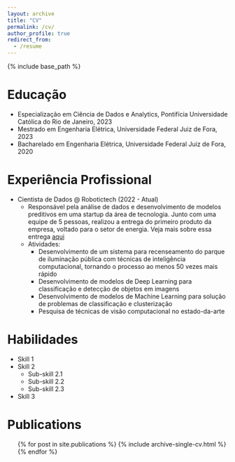 ```yaml
---
layout: archive
title: "CV"
permalink: /cv/
author_profile: true
redirect_from:
  - /resume
---
```


{% include base_path %}

Educação
======
* Especialização em Ciência de Dados e Analytics, Pontifícia Universidade Católica do Rio de Janeiro, 2023
* Mestrado em Engenharia Elétrica, Universidade Federal Juiz de Fora, 2023
* Bacharelado em Engenharia Elétrica, Universidade Federal Juiz de Fora, 2020

Experiência Profissional
======
* Cientista de Dados @ Robotictech (2022 - Atual)
  * Responsável pela análise de dados e desenvolvimento de modelos preditivos em uma startup da área de tecnologia. Junto com uma equipe de 5 pessoas, realizou a entrega do primeiro produto da empresa, voltado para o setor de energia. Veja mais sobre essa entrega [aqui](https://www.youtube.com/watch?v=g70jpJTKWJQ)
  * Atividades:
    * Desenvolvimento de um sistema para recenseamento do parque de iluminação pública com técnicas de inteligência computacional, tornando o processo ao menos 50 vezes mais rápido
    * Desenvolvimento de modelos de Deep Learning para classificação e detecção de objetos em imagens
    * Desenvolvimento de modelos de Machine Learning para solução de problemas de classificação e clusterização
    * Pesquisa de técnicas de visão computacional no estado-da-arte
  
Habilidades
======
* Skill 1
* Skill 2
  * Sub-skill 2.1
  * Sub-skill 2.2
  * Sub-skill 2.3
* Skill 3

Publications
======
  <ul>{% for post in site.publications %}
    {% include archive-single-cv.html %}
  {% endfor %}</ul>
